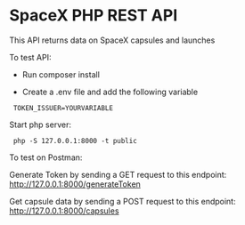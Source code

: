 # SpaceX PHP REST API

This API returns data on SpaceX capsules and launches

To test API:
   - Run composer install

  - Create a .env file and add the following variable
 ```
  TOKEN_ISSUER=YOURVARIABLE
 ```

 Start php server:
 ```
  php -S 127.0.0.1:8000 -t public
 ```
To test on Postman:

Generate Token by sending a GET request to this endpoint:
http://127.0.0.1:8000/generateToken

Get capsule data by sending a POST request to this endpoint:
http://127.0.0.1:8000/capsules
